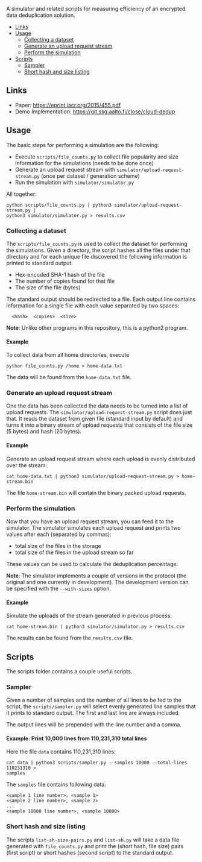 A simulator and related scripts for measuring efficiency of an encrypted data
deduplication solution.

* [Links](#links)
* [Usage](#usage)
  * [Collecting a dataset](#collecting-a-datasest)
  * [Generate an upload request stream](#generate-an-upload-request-stream)
  * [Perform the simulation](#perform-the-simulation)
* [Scripts](#scripts)
  * [Sampler](#sampler)
  * [Short hash and size listing](#short-hash-and-size-listing)

## Links
* Paper: https://eprint.iacr.org/2015/455.pdf
* Demo Implementation: https://git.ssg.aalto.fi/close/cloud-dedup



## Usage

The basic steps for performing a simulation are the following:
* Execute `scripts/file_counts.py` to collect file popularity and size
information for the simulations (needs to be done once)
* Generate an upload request stream with `simulator/upload-request-stream.py`
(once per dataset / generation scheme)
* Run the simulation with `simulator/simulator.py`

All together:
```shell
python scripts/file_counts.py | python3 simulator/upload-request-stream.py |
python3 simulator/simulator.py > results.csv
```

### Collecting a dataset
The `scripts/file_counts.py` is used to collect the dataset for performing the
simulations. Given a directory, the script hashes all the files under that
directory and for each unique file discovered the following information is
printed to standard output:
* Hex-encoded SHA-1 hash of the file
* The number of copies found for that file
* The size of the file (bytes)

The standard output should be redirected to a file. Each output line contains
information for a single file with each value separated by two spaces:
```
  <hash>  <copies>  <size>
```

__Note__: Unlike other programs in this repository, this is a python2 program.

#### Example
To collect data from all home directories, execute
```shell
python file_counts.py /home > home-data.txt
```

The data will be found from the `home-data.txt` file.

### Generate an upload request stream
One the data has been collected the data needs to be turned into a list of
upload requests. The `simulator/upload-request-stream.py` script does just that.
It reads the dataset from given file (standard input by default) and turns it
into a binary stream of upload requests that consists of the file size (5
bytes) and hash (20 bytes).

#### Example
Generate an upload request stream where each upload is evenly distributed over
the stream:
```
cat home-data.txt | python3 simulator/upload-request-stream.py > home-stream.bin
```

The file `home-stream.bin` will contain the binary packed upload requests.

### Perform the simulation
Now that you have an upload request stream, you can feed it to the simulator.
The simulator simulates each upload request and prints two values after each
(separated by commas):
* total size of the files in the storage
* total size of the files in the upload stream so far

These values can be used to calculate the deduplication percentage.

__Note__: The simulator implements a couple of versions in the protocol (the
original and one currently in development). The development version can be
specified with the `--with-sizes` option.

#### Example
Simulate the uploads of the stream generated in previous process:
```
cat home-stream.bin | python3 simulator/simulator.py > results.csv
```

The results can be found from the `results.csv` file.

## Scripts
The scripts folder contains a couple useful scripts.

### Sampler
Given a number of samples and the number of all lines to be fed to the script,
the `scripts/sampler.py` will select evenly generated line samples that it
prints to standard output. The first and last line are always included.

The output lines will be prepended with the line number and a comma.

#### Example: Print 10,000 lines from 110,231,310 total lines
Here the file `data` contains 110,231,310 lines:
```shell
cat data | python3 scripts/sampler.py --samples 10000 --total-lines 110231310 >
samples
```

The `samples` file contains following data:
```
<sample 1 line number>, <sample 1>
<sample 2 line number>, <sample 2>
...
<sample 10000 line number>, <sample 10000>
```

### Short hash and size listing
The scripts `list-sh-size-pairs.py` and `list-sh.py` will take a data file
generated with `file_counts.py` and print the (short hash, file size) pairs
(first script) or short hashes (second script) to the standard output.
